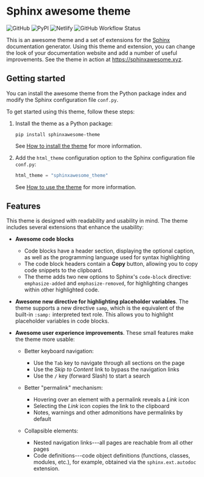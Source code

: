 # Sphinx awesome theme


![GitHub](https://img.shields.io/github/license/kai687/sphinxawesome-theme?color=blue&style=for-the-badge)
![PyPI](https://img.shields.io/pypi/v/sphinxawesome-theme?color=pink&style=for-the-badge)
![Netlify](https://img.shields.io/netlify/e6d20a5c-b49e-4ebc-80f6-59fde8f24e22?logo=netlify&style=for-the-badge)
![GitHub Workflow Status](https://img.shields.io/github/workflow/status/kai687/sphinxawesome-theme/Lint?label=Lint&logo=Github&style=for-the-badge)

<!-- readme-start -->

This is an awesome theme and a set of extensions for the
[Sphinx](https://www.sphinx-doc.org/en/master/) documentation generator. Using this
theme and extension, you can change the look of your documentation website and add a
number of useful improvements. See the theme in action at https://sphinxawesome.xyz.

## Getting started

You can install the awesome theme from the Python package index and modify the Sphinx
configuration file `conf.py`.

To get started using this theme, follow these steps:

1. Install the theme as a Python package:

   ```console
   pip install sphinxawesome-theme
   ```

   See [How to install the theme](https://sphinxawesome.xyz/how-to/install/) for more information.

1. Add the `html_theme` configuration option to the Sphinx configuration file
   `conf.py`:

   ```python
   html_theme = "sphinxawesome_theme"
   ```

   See [How to use the theme](https://sphinxawesome.xyz/how-to/use/) for more information.

## Features

This theme is designed with readability and usability in mind. The theme includes
several extensions that enhance the usability:

- **Awesome code blocks**

    - Code blocks have a header section, displaying the optional caption, as well as the
      programming language used for syntax highlighting
    - The code block headers contain a **Copy** button, allowing you to copy code
      snippets to the clipboard.
    - The theme adds two new options to Sphinx's `code-block` directive:
      `emphasize-added` and `emphasize-removed`, for highlighting changes within other
      highlighted code.

- **Awesome new directive for highlighting placeholder variables**. The theme supports a
  new directive `samp`, which is the equivalent of the built-in
  `:samp:` interpreted text role. This allows you to highlight placeholder variables
  in code blocks.

- **Awesome user experience improvements**. These small features make the theme more
  usable:

    - Better keyboard navigation:

      - Use the `Tab` key to navigate through all sections on the page
      - Use the *Skip to Content* link to bypass the navigation links
      - Use the `/` key (forward Slash) to start a search

    - Better "permalink" mechanism:

      - Hovering over an element with a permalink reveals a *Link* icon
      - Selecting the *Link* icon copies the link to the clipboard
      - Notes, warnings and other admonitions have permalinks by default

    - Collapsible elements:

      - Nested navigation links---all pages are reachable from all other pages
      - Code definitions---code object definitions (functions, classes, modules, etc.), for example, obtained via the `sphinx.ext.autodoc` extension.
